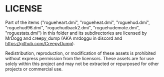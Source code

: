 # LICENSE
Part of the items ("rogueheart.dmi", "rogueheat.dmi", "roguehud.dmi", "roguehud96.dmi", "roguehudback2.dmi", "roguehudemote.dmi", "roguestats.dmi") in this folder and its subdirectories are licensed by MrDogg and creepy_dump (AKA mrdoggu in discord and https://github.com/CreepyDump).

Redistribution, reproduction, or modification of these assets is prohibited without express permission from the licensors. These assets are for use solely within this project and may not be extracted or repurposed for other projects or commercial use.
